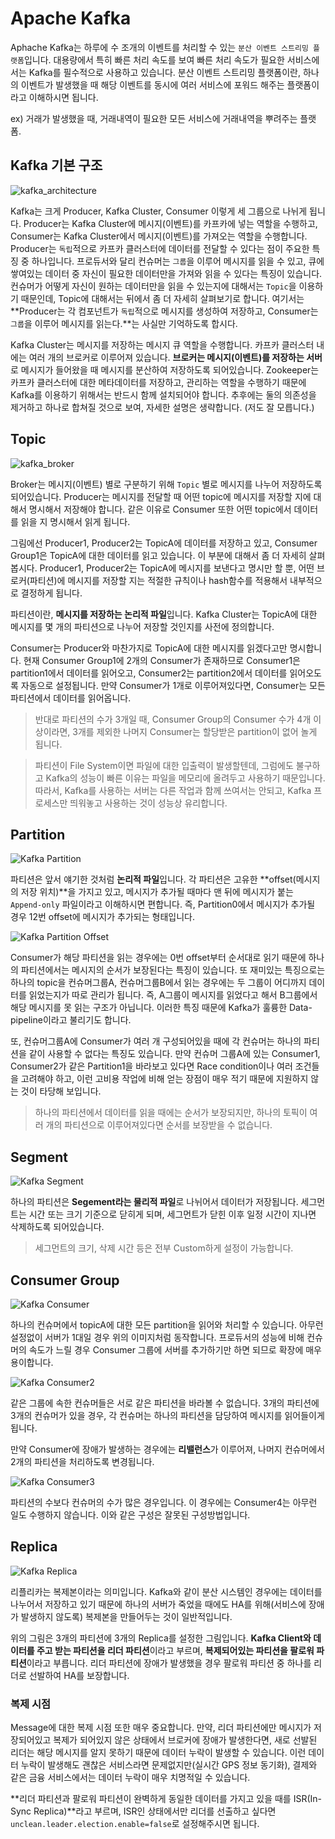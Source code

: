 # Apache Kafka

Aphache Kafka는 하루에 수 조개의 이벤트를 처리할 수 있는 `분산 이벤트 스트리밍 플랫폼`입니다. 대용량에서 특히 빠른 처리 속도를 보여 빠른 처리 속도가 필요한 서비스에서는 Kafka를 필수적으로 사용하고 있습니다.
분산 이벤트 스트리밍 플랫폼이란, 하나의 이벤트가 발생했을 때 해당 이벤트를 동시에 여러 서비스에 포워드 해주는 플랫폼이라고 이해하시면 됩니다.

ex) 거래가 발생했을 때, 거래내역이 필요한 모든 서비스에 거래내역을 뿌려주는 플랫폼.

## Kafka 기본 구조

![kafka_architecture](./images/kafka_architecture.png)

Kafka는 크게 Producer, Kafka Cluster, Consumer 이렇게 세 그룹으로 나뉘게 됩니다. Producer는 Kafka Cluster에 메시지(이벤트)를 카프카에 넣는 역할을 수행하고, Consumer는 Kafka Cluster에서 메시지(이벤트)를 가져오는 역할을 수행합니다. Producer는 `독립`적으로 카프카 클러스터에 데이터를 전달할 수 있다는 점이 주요한 특징 중 하나입니다. 프로듀서와 달리 컨슈머는 `그룹`을 이루어 메시지를 읽을 수 있고, 큐에 쌓여있는 데이터 중 자신이 필요한 데이터만을 가져와 읽을 수 있다는 특징이 있습니다. 컨슈머가 어떻게 자신이 원하는 데이터만을 읽을 수 있는지에 대해서는 `Topic`을 이용하기 때문인데, Topic에 대해서는 뒤에서 좀 더 자세히 살펴보기로 합니다. 여기서는 **Producer는 각 컴포넌트가 `독립`적으로 메시지를 생성하여 저장하고, Consumer는 `그룹`을 이루어 메시지를 읽는다.**는 사실만 기억하도록 합시다.

Kafka Cluster는 메시지를 저장하는 메시지 큐 역할을 수행합니다. 카프카 클러스터 내에는 여러 개의 브로커로 이루어져 있습니다. **브로커는 메시지(이벤트)를 저장하는 서버**로 메시지가 들어왔을 때 메시지를 분산하여 저장하도록 되어있습니다. Zookeeper는 카프카 클러스터에 대한 메타데이터를 저장하고, 관리하는 역할을 수행하기 때문에 Kafka를 이용하기 위해서는 반드시 함께 설치되어야 합니다. 추후에는 둘의 의존성을 제거하고 하나로 합쳐질 것으로 보여, 자세한 설명은 생략합니다. (저도 잘 모릅니다.)

## Topic

![kafka_broker](./images/kafka_broker.png)

Broker는 메시지(이벤트) 별로 구분하기 위해 `Topic` 별로 메시지를 나누어 저장하도록 되어있습니다. Producer는 메시지를 전달할 때 어떤 topic에 메시지를 저장할 지에 대해서 명시해서 저장해야 합니다. 같은 이유로 Consumer 또한 어떤 topic에서 데이터를 읽을 지 명시해서 읽게 됩니다.

그림에선 Producer1, Producer2는 TopicA에 데이터를 저장하고 있고, Consumer Group1은 TopicA에 대한 데이터를 읽고 있습니다. 이 부분에 대해서 좀 더 자세히 살펴봅시다. Producer1, Producer2는 TopicA에 메시지를 보낸다고 명시만 할 뿐, 어떤 브로커(파티션)에 메시지를 저장할 지는 적절한 규칙이나 hash함수를 적용해서 내부적으로 결정하게 됩니다.

파티션이란, **메시지를 저장하는 논리적 파일**입니다. Kafka Cluster는 TopicA에 대한 메시지를 몇 개의 파티션으로 나누어 저장할 것인지를 사전에 정의합니다.

Consumer는 Producer와 마찬가지로 TopicA에 대한 메시지를 읽겠다고만 명시합니다. 현재 Consumer Group1에 2개의 Consumer가 존재하므로 Consumer1은 partition1에서 데이터를 읽어오고, Consumer2는 partition2에서 데이터를 읽어오도록 자동으로 설정됩니다. 만약 Consumer가 1개로 이루어져있다면, Consumer는 모든 파티션에서 데이터를 읽어옵니다.

> 반대로 파티션의 수가 3개일 때, Consumer Group의 Consumer 수가 4개 이상이라면, 3개를 제외한 나머지 Consumer는 할당받은 partition이 없어 놀게 됩니다.

> 파티션이 File System이면 파일에 대한 입출력이 발생할텐데, 그럼에도 불구하고 Kafka의 성능이 빠른 이유는 파일을 메모리에 올려두고 사용하기 때문입니다. 따라서, Kafka를 사용하는 서버는 다른 작업과 함께 쓰여서는 안되고, Kafka 프로세스만 띄워놓고 사용하는 것이 성능상 유리합니다.

## Partition

![Kafka Partition](./images/kafka_partition.png)

파티션은 앞서 얘기한 것처럼 **논리적 파일**입니다. 각 파티션은 고유한 **offset(메시지의 저장 위치)**을 가지고 있고, 메시지가 추가될 때마다 맨 뒤에 메시지가 붙는 `Append-only` 파일이라고 이해하시면 편합니다. 즉, Partition0에서 메시지가 추가될 경우 12번 offset에 메시지가 추가되는 형태입니다.

![Kafka Partition Offset](./images/kafka_partition_offset.png)

Consumer가 해당 파티션을 읽는 경우에는 0번 offset부터 순서대로 읽기 때문에 하나의 파티션에서는 메시지의 순서가 보장된다는 특징이 있습니다. 또 재미있는 특징으로는 하나의 topic을 컨슈머그룹A, 컨슈머그룹B에서 읽는 경우에는 두 그룹이 어디까지 데이터를 읽었는지가 따로 관리가 됩니다. 즉, A그룹이 메시지를 읽었다고 해서 B그룹에서 해당 메시지를 못 읽는 구조가 아닙니다. 이러한 특징 때문에 Kafka가 훌륭한 Data-pipeline이라고 불리기도 합니다.

또, 컨슈머그룹A에 Consumer가 여러 개 구성되어있을 때에 각 컨슈머는 하나의 파티션을 같이 사용할 수 없다는 특징도 있습니다. 만약 컨슈머 그룹A에 있는 Consumer1, Consumer2가 같은 Partition1을 바라보고 있다면 Race condition이나 여러 조건들을 고려해야 하고, 이런 고비용 작업에 비해 얻는 장점이 매우 적기 때문에 지원하지 않는 것이 타당해 보입니다.

> 하나의 파티션에서 데이터를 읽을 때에는 순서가 보장되지만, 하나의 토픽이 여러 개의 파티션으로 이루어져있다면 순서를 보장받을 수 없습니다.

## Segment

![Kafka Segment](./images/kafka_segment.png)

하나의 파티션은 **Segement라는 물리적 파일**로 나뉘어서 데이터가 저장됩니다. 세그먼트는 시간 또는 크기 기준으로 닫히게 되며, 세그먼트가 닫힌 이후 일정 시간이 지나면 삭제하도록 되어있습니다.

> 세그먼트의 크기, 삭제 시간 등은 전부 Custom하게 설정이 가능합니다.

## Consumer Group

![Kafka Consumer](./images/kafka_consumer_group1.png)

하나의 컨슈머에서 topicA에 대한 모든 partition을 읽어와 처리할 수 있습니다. 아무런 설정없이 서버가 1대일 경우 위의 이미지처럼 동작합니다. 프로듀서의 성능에 비해 컨슈머의 속도가 느릴 경우 Consumer 그룹에 서버를 추가하기만 하면 되므로 확장에 매우 용이합니다.

![Kafka Consumer2](./images/kafka_consumer_group2.png)

같은 그룹에 속한 컨슈머들은 서로 같은 파티션을 바라볼 수 없습니다. 3개의 파티션에 3개의 컨슈머가 있을 경우, 각 컨슈머는 하나의 파티션을 담당하여 메시지를 읽어들이게 됩니다.

만약 Consumer에 장애가 발생하는 경우에는 **리밸런스**가 이루어져, 나머지 컨슈머에서 2개의 파티션을 처리하도록 변경됩니다.

![Kafka Consumer3](./images/kafka_consumer_group3.png)

파티션의 수보다 컨슈머의 수가 많은 경우입니다. 이 경우에는 Consumer4는 아무런 일도 수행하지 않습니다. 이와 같은 구성은 잘못된 구성방법입니다.

## Replica

![Kafka Replica](./images/kafka_replica.png)

리플리카는 복제본이라는 의미입니다. Kafka와 같이 분산 시스템인 경우에는 데이터를 나누어서 저장하고 있기 때문에 하나의 서버가 죽었을 때에도 HA를 위해(서비스에 장애가 발생하지 않도록) 복제본을 만들어두는 것이 일반적입니다.

위의 그림은 3개의 파티션에 3개의 Replica를 설정한 그림입니다. **Kafka Client와 데이터를 주고 받는 파티션을 리더 파티션**이라고 부르며, **복제되어있는 파티션을 팔로워 파티션**이라고 부릅니다. 리더 파티션에 장애가 발생했을 경우 팔로워 파티션 중 하나를 리더로 선발하여 HA를 보장합니다.

### 복제 시점

Message에 대한 복제 시점 또한 매우 중요합니다. 만약, 리더 파티션에만 메시지가 저장되어있고 복제가 되어있지 않은 상태에서 브로커에 장애가 발생한다면, 새로 선발된 리더는 해당 메시지를 알지 못하기 때문에 데이터 누락이 발생할 수 있습니다. 이런 데이터 누락이 발생해도 괜찮은 서비스라면 문제없지만(실시간 GPS 정보 동기화), 결제와 같은 금융 서비스에서는 데이터 누락이 매우 치명적일 수 있습니다.

**리더 파티션과 팔로워 파티션이 완벽하게 동일한 데이터를 가지고 있을 때를 ISR(In-Sync Replica)**라고 부르며, ISR인 상태에서만 리더를 선출하고 싶다면 `unclean.leader.election.enable=false`로 설정해주시면 됩니다.

